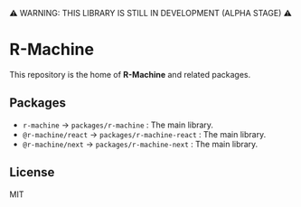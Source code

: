 ⚠️ WARNING: THIS LIBRARY IS STILL IN DEVELOPMENT (ALPHA STAGE) ⚠️

# R-Machine

This repository is the home of **R-Machine** and related packages.

## Packages

- `r-machine` → `packages/r-machine` : The main library.
- `@r-machine/react` → `packages/r-machine-react` : The main library.
- `@r-machine/next` → `packages/r-machine-next` : The main library.

## License

MIT

